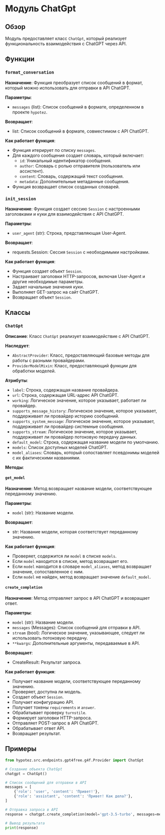 # Модуль ChatGpt

## Обзор

Модуль предоставляет класс `ChatGpt`, который реализует функциональность взаимодействия с ChatGPT через API. 

##  Функции

### `format_conversation`

**Назначение**: Функция преобразует список сообщений в формат, который можно использовать для отправки в API ChatGPT.

**Параметры**:

- `messages` (list): Список сообщений в формате, определенном в проекте `hypotez`.

**Возвращает**:

- list: Список сообщений в формате, совместимом с API ChatGPT.


**Как работает функция**:

- Функция итерирует по списку `messages`.
- Для каждого сообщения создает словарь, который включает:
    - `id`: Уникальный идентификатор сообщения.
    - `author`: Словарь с ролью отправителя (пользователь или ассистент).
    - `content`: Словарь, содержащий текст сообщения.
    - `metadata`: Дополнительные метаданные сообщения.
- Функция возвращает список созданных словарей.


### `init_session`

**Назначение**: Функция создает сессию `Session` с настроенными заголовками и куки для взаимодействия с API ChatGPT.

**Параметры**:

- `user_agent` (str): Строка, представляющая User-Agent.

**Возвращает**:

- requests.Session: Сессия `Session` с необходимыми настройками.

**Как работает функция**:

- Функция создает объект `Session`.
- Настраивает заголовки HTTP-запросов, включая User-Agent и другие необходимые параметры.
- Задает начальные значения куки.
- Выполняет GET-запрос на сайт ChatGPT.
- Возвращает объект `Session`.


## Классы

### `ChatGpt`

**Описание**: Класс `ChatGpt` реализует взаимодействие с API ChatGPT. 

**Наследует**: 
- `AbstractProvider`:  Класс, предоставляющий базовые методы для работы с разными провайдерами.
- `ProviderModelMixin`:  Класс, предоставляющий функции для обработки моделей.

**Атрибуты**:

- `label`:  Строка, содержащая название провайдера. 
- `url`:  Строка, содержащая URL-адрес API ChatGPT.
- `working`:  Логическое значение, которое указывает, работает ли провайдер.
- `supports_message_history`:  Логическое значение, которое указывает, поддерживает ли провайдер историю сообщений.
- `supports_system_message`:  Логическое значение, которое указывает, поддерживает ли провайдер системные сообщения.
- `supports_stream`:  Логическое значение, которое указывает, поддерживает ли провайдер потоковую передачу данных.
- `default_model`:  Строка, содержащая название модели по умолчанию.
- `models`:  Список доступных моделей ChatGPT.
- `model_aliases`:  Словарь, который сопоставляет псевдонимы моделей с их фактическими названиями.


**Методы**:

#### `get_model`

**Назначение**:  Метод возвращает название модели, соответствующее переданному значению.

**Параметры**:

- `model` (str):  Название модели.

**Возвращает**:

- str:  Название модели, которая соответствует переданному значению.


**Как работает функция**:

- Проверяет, содержится ли `model` в списке `models`.
- Если `model` находится в списке, метод возвращает его.
- Если `model` находится в словаре `model_aliases`, метод возвращает значение, сопоставленное с ним.
- Если `model` не найден, метод возвращает значение `default_model`.

#### `create_completion`

**Назначение**:  Метод отправляет запрос в API ChatGPT и возвращает ответ.

**Параметры**:

- `model` (str):  Название модели.
- `messages` (Messages):  Список сообщений для отправки в API.
- `stream` (bool):  Логическое значение, указывающее, следует ли использовать потоковую передачу.
- `**kwargs`:  Дополнительные аргументы, передаваемые в API.

**Возвращает**:

- CreateResult:  Результат запроса.


**Как работает функция**:

- Получает название модели, соответствующее переданному значению.
- Проверяет, доступна ли модель.
- Создает объект `Session`.
- Получает конфигурацию API.
- Получает токены `requirements` и `answer`.
- Обрабатывает проверку `turnstile`.
- Формирует заголовки HTTP-запроса.
- Отправляет POST-запрос в API ChatGPT.
- Обрабатывает ответ API.
- Возвращает результат.


## Примеры

```python
from hypotez.src.endpoints.gpt4free.g4f.Provider import ChatGpt

# Создание объекта ChatGpt
chatgpt = ChatGpt()

# Список сообщений для отправки в API
messages = [
    {'role': 'user', 'content': 'Привет!'},
    {'role': 'assistant', 'content': 'Привет! Как дела?'},
]

# Отправка запроса в API
response = chatgpt.create_completion(model='gpt-3.5-turbo', messages=messages, stream=False)

# Вывод результата
print(response)
```
```markdown